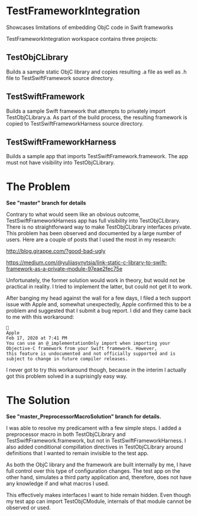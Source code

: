 # TestFrameworkIntegration
Showcases limitations of embedding ObjC code in Swift frameworks

TestFrameworkIntegration workspace contains three projects:

## TestObjCLibrary
Builds a sample static ObjC library and copies resulting .a file as well as .h file to TestSwiftFramework source directory.

## TestSwiftFramework
Builds a sample Swift framework that attempts to privately import TestObjCLibrary.a. As part of the build process,
the resulting framework is copied to TestSwiftFrameworkHarness source directory.

## TestSwiftFrameworkHarness
Builds a sample app that imports TestSwiftFramework.framework. The app must not have visibility into TestObjCLibrary.

# The Problem
__See "master" branch for details__

Contrary to what would seem like an obvious outcome, TestSwiftFrameworkHarness app has full visibility into TestObjCLibrary. There is no
straightforward way to make TestObjCLibrary interfaces private. This problem has been observed and documented by a large number
of users. Here are a couple of posts that I used the most in my research:

<http://blog.girappe.com/?good-bad-ugly>

<https://medium.com/@yuliiasynytsia/link-static-c-library-to-swift-framework-as-a-private-module-97eae2fec75e>

Unfortunately, the former solution would work in theory, but would not be practical in reality. I tried to implement the latter,
but could not get it to work.

After banging my head against the wall for a few days, I filed a tech support issue with Apple and, somewhat unexpectedly, Apple
confirmed this to be a problem and suggested that I submit a bug report. I did and they came back to me with this workaround:

```

Apple
Feb 17, 2020 at 7:41 PM
You can use an @_implementationOnly import when importing your Objective-C framework from your Swift framework. However,
this feature is undocumented and not officially supported and is subject to change in future compiler releases.
```
I never got to try this workaround though, because in the interim I actually got this problem solved in a suprisingly easy way.

# The Solution
__See "master_PreprocessorMacroSolution" branch for details.__

I was able to resolve my predicament with a few simple steps. I added a preprocessor macro in both TestObjCLibrary and
TestSwiftFramework.framework, but not in TestSwiftFrameworkHarness. I also added conditional compillation directives
in TestObjCLibrary around definitions that I wanted to remain invisible to the test app. 

As both the ObjC library and the framework are built internally by me, I have full control over this type of configuration changes.
The test app on the other hand, simulates a third party application and, therefore, does not have any knowledge if and what macros I used.

This effectively makes interfaces I want to hide remain hidden. Even though my test app can import TestObjCModule, internals of that
module cannot be observed or used.
